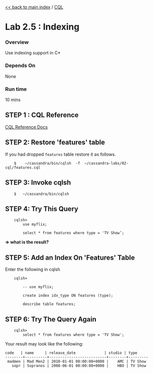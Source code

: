 <link rel='stylesheet' href='../assets/css/main.css'/>

[<< back to main index](../README.md)  / [CQL](README.md)

Lab 2.5 : Indexing
==================

### Overview
Use indexing support in C*

### Depends On 
None

### Run time
10 mins


## STEP 1 : CQL Reference
[CQL Reference Docs](http://docs.datastax.com/en//cql/latest/cql/cqlIntro.html)


## STEP 2:  Restore 'features' table
If you had dropped `features` table restore it as follows.
```
    $    ~/cassandra/bin/cqlsh  -f  ~/cassandra-labs/02-cql/features.cql
```


## STEP 3:  Invoke cqlsh
```
    $   ~/cassandra/bin/cqlsh
```

##  STEP 4: Try This Query 
```
    cqlsh>
        use myflix;

        select * from features where type = 'TV Show’;
```
**=> what is the result?**


##  STEP 5: Add an Index On 'Features' Table
Enter the following in cqlsh
```
    cqlsh>

        -- use myflix;

        create index idx_type ON features (type);

        describe table features;
```

##  STEP 6: Try The Query Again
```
    cqlsh>
        select * from features where type = 'TV Show';
```

Your result may look like the following:
```console
code   | name     | release_date             | studio | type
--------+----------+--------------------------+--------+---------
 madmen | Mad Men2 | 2010-01-01 00:00:00+0000 |    AMC | TV Show
   sopr | Sopranos | 2008-06-01 00:00:00+0000 |    HBO | TV Show

```

